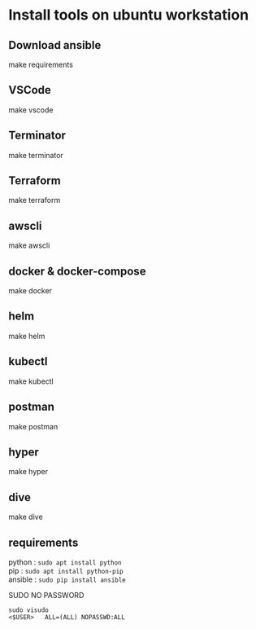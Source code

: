 # Install tools on ubuntu workstation

## Download ansible

make requirements

## VSCode

make vscode

## Terminator

make terminator

## Terraform

make terraform

## awscli

make awscli

## docker & docker-compose

make docker

## helm

make helm

## kubectl

make kubectl

## postman

make postman

## hyper

make hyper

## dive

make dive

## requirements

python : `sudo apt install python`<br>
pip : `sudo apt install python-pip`<br>
ansible : `sudo pip install ansible`

SUDO NO PASSWORD
```
sudo visudo
<$USER>   ALL=(ALL) NOPASSWD:ALL
```
